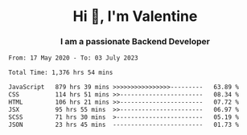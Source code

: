 <h1 align="center">Hi 👋, I'm Valentine</h1>
<h3 align="center">I am a passionate Backend Developer</h3>
<!--START_SECTION:waka-->

```txt
From: 17 May 2020 - To: 03 July 2023

Total Time: 1,376 hrs 54 mins

JavaScript   879 hrs 39 mins >>>>>>>>>>>>>>>>---------   63.89 %
CSS          114 hrs 51 mins >>-----------------------   08.34 %
HTML         106 hrs 21 mins >>-----------------------   07.72 %
JSX          95 hrs 55 mins  >>-----------------------   06.97 %
SCSS         71 hrs 30 mins  >------------------------   05.19 %
JSON         23 hrs 45 mins  -------------------------   01.73 %
```

<!--END_SECTION:waka-->
